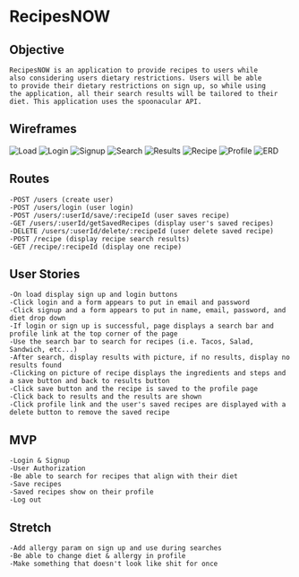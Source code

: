 # RecipesNOW
## Objective
    RecipesNOW is an application to provide recipes to users while
    also considering users dietary restrictions. Users will be able
    to provide their dietary restrictions on sign up, so while using
    the application, all their search results will be tailored to their
    diet. This application uses the spoonacular API.  

## Wireframes
![Load](./wireFrames/loadPage.png)
![Login](./wireFrames/login.png)
![Signup](./wireFrames/signup.png)
![Search](./wireFrames/search.png)
![Results](./wireFrames/results.png)
![Recipe](./wireFrames/recipe.png)
![Profile](./wireFrames/profile.png)
![ERD](./wireFrames/ERD_Project2.png)
## Routes

    -POST /users (create user)
    -POST /users/login (user login)
    -POST /users/:userId/save/:recipeId (user saves recipe)
    -GET /users/:userId/getSavedRecipes (display user's saved recipes)
    -DELETE /users/:userId/delete/:recipeId (user delete saved recipe)
    -POST /recipe (display recipe search results)
    -GET /recipe/:recipeId (display one recipe)

## User Stories
    -On load display sign up and login buttons
    -Click login and a form appears to put in email and password
    -Click signup and a form appears to put in name, email, password, and diet drop down
    -If login or sign up is successful, page displays a search bar and profile link at the top corner of the page
    -Use the search bar to search for recipes (i.e. Tacos, Salad, Sandwich, etc...)
    -After search, display results with picture, if no results, display no results found
    -Clicking on picture of recipe displays the ingredients and steps and a save button and back to results button
    -Click save button and the recipe is saved to the profile page
    -Click back to results and the results are shown 
    -Click profile link and the user's saved recipes are displayed with a delete button to remove the saved recipe
    
    
## MVP
    -Login & Signup
    -User Authorization
    -Be able to search for recipes that align with their diet
    -Save recipes
    -Saved recipes show on their profile
    -Log out 

## Stretch
    -Add allergy param on sign up and use during searches  
    -Be able to change diet & allergy in profile
    -Make something that doesn't look like shit for once